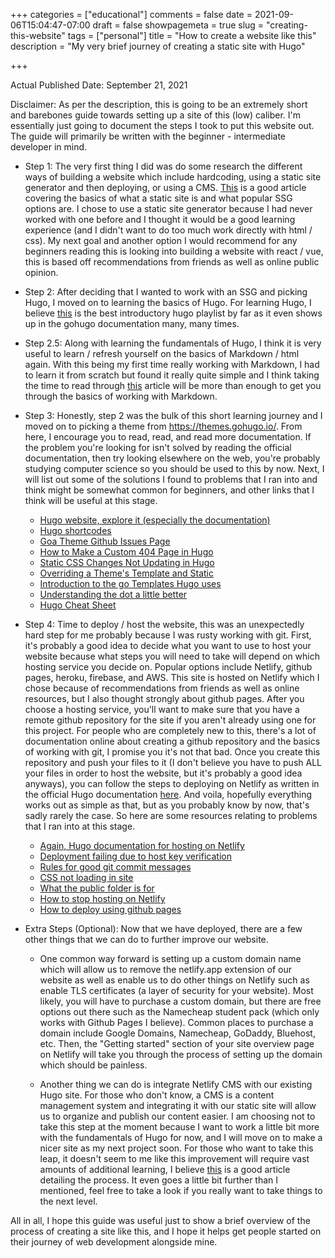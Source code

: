 +++
categories = ["educational"]
comments = false
date = 2021-09-06T15:04:47-07:00
draft = false
showpagemeta = true
slug = "creating-this-website"
tags = ["personal"]
title = "How to create a website like this"
description = "My very brief journey of creating a static site with Hugo"

+++

Actual Published Date: September 21, 2021

Disclaimer: As per the description, this is going to be an extremely short and barebones guide towards setting up a site of this (low) caliber. I'm essentially just going to document the steps I took to put this website out. The guide will primarily be written with the  beginner - intermediate developer in mind.

- Step 1: The very first thing I did was do some research the different ways of building a website which include hardcoding, using a    static site generator and then deploying, or using a CMS. [This](https://theunlikelydeveloper.com/build-a-static-website/) is a good article covering the basics of what a static site is and what popular SSG options are. I chose to use a static site generator because I had never worked with one before and I thought it would be a good learning experience (and I didn't want to do too much work directly with html / css). My next goal and another option I would recommend for any beginners reading this is looking into building a website with react / vue, this is based off recommendations from friends as well as online public opinion. 

- Step 2: After deciding that I wanted to work with an SSG and picking Hugo, I moved on to learning the basics of Hugo. For learning Hugo, I believe [this](https://www.youtube.com/watch?v=qtIqKaDlqXo&list=PLLAZ4kZ9dFpOnyRlyS-liKL5ReHDcj4G3) is the best introductory hugo playlist by far as it even shows up in the gohugo documentation many, many times. 

- Step 2.5: Along with learning the fundamentals of Hugo, I think it is very useful to learn / refresh yourself on the basics of Markdown / html again. With this being my first time really working with Markdown, I had to learn it from scratch but found it really quite simple and I think taking the time to read through [this](https://daringfireball.net/projects/markdown/syntax) article will be more than enough to get you through the basics of working with Markdown.

- Step 3: Honestly, step 2 was the bulk of this short learning journey and I moved on to picking a theme from <https://themes.gohugo.io/>. From here, I encourage you to read, read, and read more documentation. If the problem you're looking for isn't solved by reading the official documentation, then try looking elsewhere on the web, you're probably studying computer science so you should be used to this by now. Next, I will list out some of the solutions I found to problems that I ran into and think might be somewhat common for beginners, and other links that I think will be useful at this stage. 
    - [Hugo website, explore it (especially the documentation)](https://gohugo.io/)
    - [Hugo shortcodes](https://gohugo.io/content-management/shortcodes/)
    - [Goa Theme Github Issues Page](https://github.com/kaapiandcode/hugo-goa/issues?page=1&q=is%3Aissue+is%3Aclosed)
    - [How to Make a Custom 404 Page in Hugo](https://stackoverflow.com/questions/53142088/how-to-make-hugo-server-use-custom-404-html)
    - [Static CSS Changes Not Updating in Hugo](https://discourse.gohugo.io/t/static-css-changes-no-updating-browser-cache-with-hugo-serve/16169)
    - [Overriding a Theme's Template and Static](https://gohugobrasil.Netlify.app/themes/customizing/)
    - [Introduction to the go Templates Hugo uses](https://gohugo.io/templates/introduction/)
    - [Understanding the dot a little better](https://www.smashingmagazine.com/2021/02/context-variables-hugo-static-site-generator/)
    - [Hugo Cheat Sheet](https://www.git-tower.com/learn/cheat-sheets/hugo/)

- Step 4: Time to deploy / host the website, this was an unexpectedly hard step for me probably because I was rusty working with git. First, it's probably a good idea to decide what you want to use to host your website because what steps you will need to take will depend on which hosting service you decide on. Popular options include Netlify, github pages, heroku, firebase, and AWS. This site is hosted on Netlify which I chose because of recommendations from friends as well as online resources, but I also thought strongly about github pages. After you choose a hosting service, you'll want to make sure that you have a remote github repository for the site if you aren't already using one for this project. For people who are completely new to this, there's a lot of documentation online about creating a github repository and the basics of working with git, I promise you it's not that bad. Once you create this repository and push your files to it (I don't believe you have to push ALL your files in order to host the website, but it's probably a good idea anyways), you can follow the steps to deploying on Netlify as written in the official Hugo documentation [here](https://gohugo.io/hosting-and-deployment/hosting-on-Netlify/). And voila, hopefully everything works out as simple as that, but as you probably know by now, that's sadly rarely the case. So here are some resources relating to problems that I ran into at this stage.
    - [Again, Hugo documentation for hosting on Netlify](https://gohugo.io/hosting-and-deployment/hosting-on-Netlify/)
    - [Deployment failing due to host key verification](https://answers.Netlify.com/t/hugo-site-deployment-failed-due-to-host-key-verification/783/4)
    - [Rules for good git commit messages](https://chris.beams.io/posts/git-commit/)
    - [CSS not loading in site](https://answers.Netlify.com/t/css-not-loading/17773/4)
    - [What the public folder is for](https://discourse.gohugo.io/t/why-is-there-a-public-folder/27979/5)
    - [How to stop hosting on Netlify](https://docs.Netlify.com/configure-builds/stop-or-activate-builds/)
    - [How to deploy using github pages](https://levelup.gitconnected.com/build-a-personal-website-with-github-pages-and-hugo-6c68592204c7)     

- Extra Steps (Optional): Now that we have deployed, there are a few other things that we can do to further improve our website. 
    - One common way forward is setting up a custom domain name which will allow us to remove the netlify.app extension of our website as well as enable us to do other things on Netlify such as enable TLS certificates (a layer of security for your website). Most likely, you will have to purchase a custom domain, but there are free options out there such as the Namecheap student pack (which only works with Github Pages I believe). Common places to purchase a domain include Google Domains, Namecheap, GoDaddy, Bluehost, etc. Then, the "Getting started" section of your site overview page on Netlify will take you through the process of setting up the domain which should be painless. 

    - Another thing we can do is integrate Netlify CMS with our existing Hugo site. For those who don't know, a CMS is a content management system and integrating it with our static site will allow us to organize and publish our content easier. I am choosing not to take this step at the moment because I want to work a little bit more with the fundamentals of Hugo for now, and I will move on to make a nicer site as my next project soon. For those who want to take this leap, it doesn't seem to me like this improvement will require vast amounts of additional learning, I believe [this](https://dev.to/howtocode_io/how-to-build-a-jamstack-blog-with-hugo-netlify-cms-and-zapier-14dc) is a good article detailing the process. It even goes a little bit further than I mentioned, feel free to take a look if you really want to take things to the next level. 

All in all, I hope this guide was useful just to show a brief overview of the process of creating a site like this, and I hope it helps get people started on their journey of web development alongside mine.